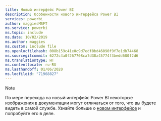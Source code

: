 ```yaml
---
title: Новый интерфейс Power BI
description: Особенности нового интерфейса Power BI
services: powerbi
author: maggiesMSFT
ms.service: powerbi
ms.topic: include
ms.date: 10/02/2019
ms.author: maggies
ms.custom: include file
ms.openlocfilehash: 008b159c41e0c9d7edf8bd46090f9f7e1db74468
ms.sourcegitcommit: 6272c4a0f267708ca7d38a45774f3bedd680f2d6
ms.translationtype: HT
ms.contentlocale: ru-RU
ms.lasthandoff: 01/06/2020
ms.locfileid: "71968827"
---
```

> [!NOTE]
> По мере перехода на новый интерфейс Power BI некоторые изображения в документации могут отличаться от того, что вы будете видеть в самой службе. Узнайте больше о [новом интерфейсе](../service-new-look.md) и попробуйте его в деле.
